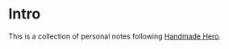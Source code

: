 # Intro
This is a collection of personal notes following [Handmade Hero](https://handmadehero.org/).
